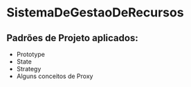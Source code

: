# SistemaDeGestaoDeRecursos

## Padrões de Projeto aplicados:
* Prototype
* State
* Strategy
* Alguns conceitos de Proxy

